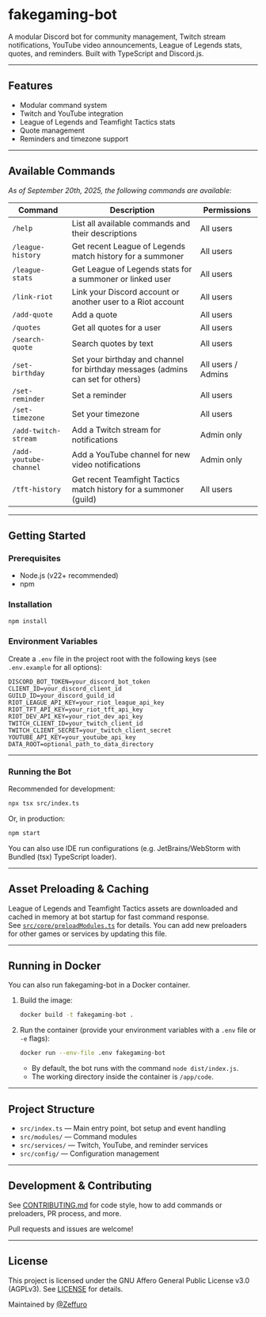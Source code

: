 # fakegaming-bot

A modular Discord bot for community management, Twitch stream notifications, YouTube video announcements, League of
Legends stats, quotes, and reminders. Built with TypeScript and Discord.js.

---

## Features

- Modular command system
- Twitch and YouTube integration
- League of Legends and Teamfight Tactics stats
- Quote management
- Reminders and timezone support

---

## Available Commands

_As of September 20th, 2025, the following commands are available:_

| Command                | Description                                                                     | Permissions        |
|------------------------|---------------------------------------------------------------------------------|--------------------|
| `/help`                | List all available commands and their descriptions                              | All users          |
| `/league-history`      | Get recent League of Legends match history for a summoner                       | All users          |
| `/league-stats`        | Get League of Legends stats for a summoner or linked user                       | All users          |
| `/link-riot`           | Link your Discord account or another user to a Riot account                     | All users          |
| `/add-quote`           | Add a quote                                                                     | All users          |
| `/quotes`              | Get all quotes for a user                                                       | All users          |
| `/search-quote`        | Search quotes by text                                                           | All users          |
| `/set-birthday`        | Set your birthday and channel for birthday messages (admins can set for others) | All users / Admins |
| `/set-reminder`        | Set a reminder                                                                  | All users          |
| `/set-timezone`        | Set your timezone                                                               | All users          |
| `/add-twitch-stream`   | Add a Twitch stream for notifications                                           | Admin only         |
| `/add-youtube-channel` | Add a YouTube channel for new video notifications                               | Admin only         |
| `/tft-history`         | Get recent Teamfight Tactics match history for a summoner (guild)               | All users          |

---

## Getting Started

### Prerequisites

- Node.js (v22+ recommended)
- npm

### Installation

```bash
npm install
```

### Environment Variables

Create a `.env` file in the project root with the following keys (see `.env.example` for all options):

```
DISCORD_BOT_TOKEN=your_discord_bot_token
CLIENT_ID=your_discord_client_id
GUILD_ID=your_discord_guild_id
RIOT_LEAGUE_API_KEY=your_riot_league_api_key
RIOT_TFT_API_KEY=your_riot_tft_api_key
RIOT_DEV_API_KEY=your_riot_dev_api_key
TWITCH_CLIENT_ID=your_twitch_client_id
TWITCH_CLIENT_SECRET=your_twitch_client_secret
YOUTUBE_API_KEY=your_youtube_api_key
DATA_ROOT=optional_path_to_data_directory
```

---

### Running the Bot

Recommended for development:

```bash
npx tsx src/index.ts
```

Or, in production:

```bash
npm start
```

You can also use IDE run configurations (e.g. JetBrains/WebStorm with Bundled (tsx) TypeScript loader).

---

## Asset Preloading & Caching

League of Legends and Teamfight Tactics assets are downloaded and cached in memory at bot startup for fast command
response.  
See [`src/core/preloadModules.ts`](src/core/preloadModules.ts) for details. You can add new preloaders for other games
or services by updating this file.

---

## Running in Docker

You can also run fakegaming-bot in a Docker container.

1. Build the image:
    ```bash
    docker build -t fakegaming-bot .
    ```
2. Run the container (provide your environment variables with a `.env` file or `-e` flags):
    ```bash
    docker run --env-file .env fakegaming-bot
    ```
    - By default, the bot runs with the command `node dist/index.js`.
    - The working directory inside the container is `/app/code`.

---

## Project Structure

- `src/index.ts` — Main entry point, bot setup and event handling
- `src/modules/` — Command modules
- `src/services/` — Twitch, YouTube, and reminder services
- `src/config/` — Configuration management

---

## Development & Contributing

See [CONTRIBUTING.md](./CONTRIBUTING.md) for code style, how to add commands or preloaders, PR process, and more.

Pull requests and issues are welcome!

---

## License

This project is licensed under the GNU Affero General Public License v3.0 (AGPLv3).
See [LICENSE](./LICENSE) for details.

Maintained by [@Zeffuro](https://github.com/Zeffuro)